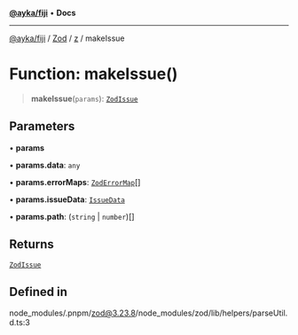 [**@ayka/fiji**](../../../../../README.md) • **Docs**

***

[@ayka/fiji](../../../../../globals.md) / [Zod](../../../README.md) / [z](../README.md) / makeIssue

# Function: makeIssue()

> **makeIssue**(`params`): [`ZodIssue`](../type-aliases/ZodIssue.md)

## Parameters

• **params**

• **params.data**: `any`

• **params.errorMaps**: [`ZodErrorMap`](../type-aliases/ZodErrorMap.md)[]

• **params.issueData**: [`IssueData`](../type-aliases/IssueData.md)

• **params.path**: (`string` \| `number`)[]

## Returns

[`ZodIssue`](../type-aliases/ZodIssue.md)

## Defined in

node\_modules/.pnpm/zod@3.23.8/node\_modules/zod/lib/helpers/parseUtil.d.ts:3
